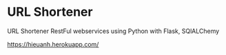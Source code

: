 # URL Shortener
URL Shortener RestFul webservices using Python with Flask, SQlALChemy

https://hieuanh.herokuapp.com/
